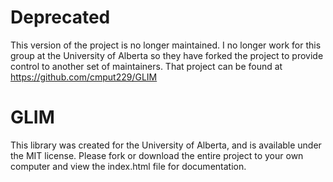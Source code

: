 # Deprecated
This version of the project is no longer maintained. I no longer work for this group at the University of Alberta so they have forked the project to provide control to another set of maintainers. That project can be found at https://github.com/cmput229/GLIM

# GLIM
This library was created for the University of Alberta, and is available under the MIT license. Please fork or download the entire project to your own computer and view the index.html file for documentation.
